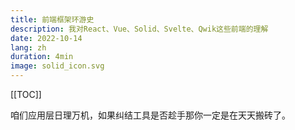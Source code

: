 ```yaml
---
title: 前端框架环游史
description: 我对React、Vue、Solid、Svelte、Qwik这些前端的理解
date: 2022-10-14
lang: zh
duration: 4min
image: solid_icon.svg
---
```

[[TOC]]

咱们应用层日理万机，如果纠结工具是否趁手那你一定是在天天搬砖了。

